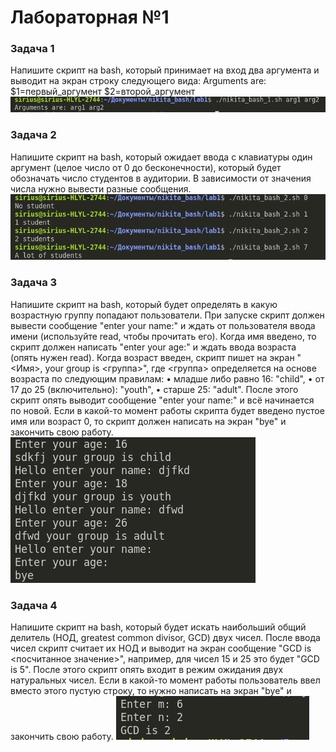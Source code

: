 <h1>Лабораторная №1</h1>

<h3><b>Задача 1</b></h3>
Напишите скрипт на bash, который принимает на вход два аргумента и выводит на экран строку следующего вида: Arguments are: $1=первый_аргумент $2=второй_аргумент
<img src="./img/img1.png"/>
<h3><b>Задача 2</b></h3>
Напишите скрипт на bash, который ожидает ввода с клавиатуры один аргумент (целое число от 0 до бесконечности), который будет обозначать число студентов в аудитории. В зависимости от значения числа нужно вывести разные сообщения.
<img src="./img/img2.png"/>
<h3><b>Задача 3</b></h3>
Напишите скрипт на bash, который будет определять в какую возрастную группу попадают пользователи. При запуске скрипт должен вывести сообщение "enter your name:" и ждать от пользователя ввода имени (используйте read, чтобы прочитать его). Когда имя введено, то скрипт должен написать "enter your age:" и ждать ввода возраста (опять нужен read). Когда возраст введен, скрипт пишет на экран "<Имя>, your group is <группа>", где <группа> определяется на основе возраста по следующим правилам: • младше либо равно 16: "child", • от 17 до 25 (включительно): "youth", • старше 25: "adult". После этого скрипт опять выводит сообщение "enter your name:" и всё начинается по новой. Если в какой-то момент работы скрипта будет введено пустое имя или возраст 0, то скрипт должен написать на экран "bye" и закончить свою работу.
<img src="./img/img3.png"/>
<h3><b>Задача 4</b></h3>
Напишите скрипт на bash, который будет искать наибольший общий делитель (НОД, greatest common divisor, GCD) двух чисел. После ввода чисел скрипт считает их НОД и выводит на экран сообщение "GCD is <посчитанное значение>", например, для чисел 15 и 25 это будет "GCD is 5". После этого скрипт опять входит в режим ожидания двух натуральных чисел. Если в какой-то момент работы пользователь ввел вместо этого пустую строку, то нужно написать на экран "bye" и закончить свою работу.
<img src="./img/img4.png"/>
